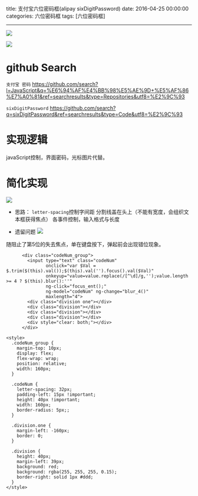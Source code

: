 title: 支付宝六位密码框(alipay sixDigitPassword)
date: 2016-04-25 00:00:00
categories: 六位密码框
tags: [六位密码框]

---

![](http://7xnbs3.com1.z0.glb.clouddn.com/16-5-5/48657885.jpg)
<!--
-->

![](http://7xnbs3.com1.z0.glb.clouddn.com/16-5-5/17867479.jpg)
<!--
-->
# github Search
`支付宝 密码`
https://github.com/search?l=JavaScript&q=%E6%94%AF%E4%BB%98%E5%AE%9D+%E5%AF%86%E7%A0%81&ref=searchresults&type=Repositories&utf8=%E2%9C%93

`sixDigitPassword`
https://github.com/search?q=sixDigitPassword&ref=searchresults&type=Code&utf8=%E2%9C%93

# 实现逻辑
javaScript控制，界面密码，光标图片代替。

# 简化实现
![](http://7xnbs3.com1.z0.glb.clouddn.com/16-5-5/25214920.jpg)
<!--
-->
* 思路：
`letter-spacing`控制字间距
分割线盖在头上（不能有宽度，会组织文本框获得焦点）
各事件控制，输入格式与长度

* 遗留问题
![](http://7xnbs3.com1.z0.glb.clouddn.com/16-5-5/32584045.jpg)
<!--
 -->
随阻止了第5位的失去焦点，单在键盘按下，弹起前会出现错位现象。
```
      <div class="codeNum_group">
        <input type="text" class="codeNum"
               onclick="var $Val = $.trim($(this).val());$(this).val('').focus().val($Val)"
               onkeyup="value=value.replace(/[^\d]/g,'');value.length >= 4 ? $(this).blur():''"
               ng-click="focus_ent();"
               ng-model="codeNum" ng-change="blur_4()"
               maxlength="4">
        <div class="division one"></div>
        <div class="division"></div>
        <div class="division"></div>
        <div class="division"></div>
        <div style="clear: both;"></div>
      </div>
```
```
<style>
  .codeNum_group {
    margin-top: 10px;
    display: flex;
    flex-wrap: wrap;
    position: relative;
    width: 160px;
  }
 
  .codeNum {
    letter-spacing: 32px;
    padding-left: 15px !important;
    height: 40px !important;
    width: 160px;
    border-radius: 5px;;
  }
 
  .division.one {
    margin-left: -160px;
    border: 0;
  }
 
  .division {
    height: 40px;
    margin-left: 39px;
    background: red;
    background: rgba(255, 255, 255, 0.15);
    border-right: solid 1px #ddd;
  }
</style>
```

<!-- more -->
